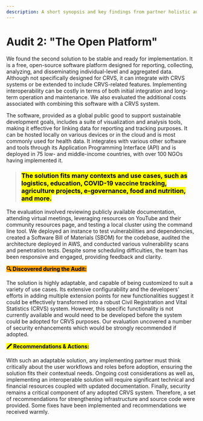 ```yaml
---
description: A short synopsis and key findings from partner holistic audit 2
---
```


# Audit 2: "The Open Platform"

We found the second solution to be stable and ready for implementation. It is a free, open-source software platform designed for reporting, collecting, analyzing, and disseminating individual-level and aggregated data. Although not specifically designed for CRVS, it can integrate with CRVS systems or be extended to include CRVS-related features. Implementing interoperability can be costly in terms of both initial integration and long-term operation and maintenance. We also evaluated the additional costs associated with combining this software with a CRVS system.

The software, provided as a global public good to support sustainable development goals, includes a suite of visualization and analysis tools, making it effective for linking data for reporting and tracking purposes. It can be hosted locally on various devices or in the cloud and is most commonly used for health data. It integrates with various other software and tools through its Application Programming Interface (API) and is deployed in 75 low- and middle-income countries, with over 100 NGOs having implemented it.&#x20;

> ### <mark style="background-color:yellow;">**The solution fits many contexts and use cases, such as logistics, education, COVID-19 vaccine tracking, agriculture projects, e-governance, food and nutrition, and more**</mark><mark style="background-color:yellow;">.</mark>&#x20;

The evaluation involved reviewing publicly available documentation, attending virtual meetings, leveraging resources on YouTube and their community resources page, and testing a local cluster using the command line tool. We deployed an instance to test vulnerabilities and dependencies, created a Software Bill of Materials (SBOM) for the codebase, audited the architecture deployed in AWS, and conducted various vulnerability scans and penetration tests. Despite some scheduling difficulties, the team has been responsive and engaged, providing feedback and clarity.

<mark style="background-color:orange;">**🔍 Discovered during the Audit:**</mark>

The solution is highly adaptable, and capable of being customized to suit a variety of use cases. Its extensive configurability and the developers' efforts in adding multiple extension points for new functionalities suggest it could be effectively transformed into a robust Civil Registration and Vital Statistics (CRVS) system. However, this specific functionality is not currently available and would need to be developed before the system could be adopted for CRVS purposes. Our evaluation uncovered a number of security enhancements which would be strongly recommended if adopted.

<mark style="background-color:yellow;">**🖍 Recommendations & Actions:**</mark>&#x20;

With such an adaptable solution, any implementing partner must think critically about the user workflows and roles before adoption, ensuring the solution fits their contextual needs. Ongoing cost considerations as well as, implementing an interoperable solution will require significant technical and financial resources coupled with updated documentation. Finally, security remains a critical component of any adopted CRVS system. Therefore, a set of recommendations for strengthening infrastructure and source code were provided. Some fixes have been implemented and recommendations we received warmly.&#x20;
